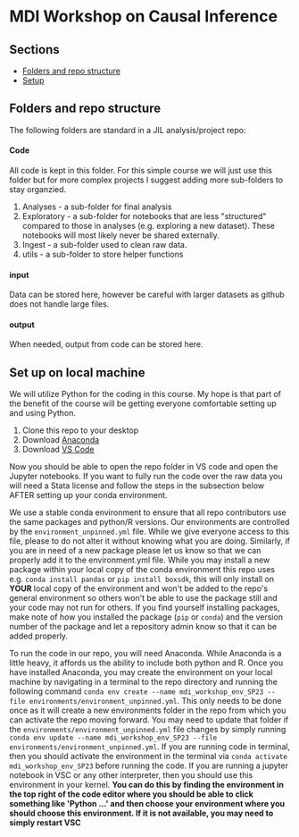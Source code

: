 # MDI Workshop on Causal Inference

## Sections

- [Folders and repo structure](#Folders-and-repo-structure)
- [Setup](#Set-up-on-local-machine)

## Folders and repo structure
The following folders are standard in a JIL analysis/project repo:

#### Code
All code is kept in this folder. For this simple course we will just use this folder but for more complex projects I suggest adding more sub-folders to stay organzied.

1. Analyses - a sub-folder for final analysis
2. Exploratory - a sub-folder for notebooks that are less "structured" compared to those in analyses (e.g. exploring a new dataset). These notebooks will most likely never be shared externally.
3. Ingest - a sub-folder used to clean raw data.
4. utils - a sub-folder to store helper functions

#### input
Data can be stored here, however be careful with larger datasets as github does not handle large files.

#### output
When needed, output from code can be stored here.

## Set up on local machine

We will utilize Python for the coding in this course. My hope is that part of the benefit of the course will be getting everyone comfortable setting up and using Python.

1. Clone this repo to your desktop
2. Download [Anaconda](https://www.anaconda.com/)
3. Download [VS Code](https://code.visualstudio.com/)

Now you should be able to open the repo folder in VS code and open the Jupyter notebooks. If you want to fully run the code over the raw data you will need a Stata license and follow the steps in the subsection below AFTER setting up your conda environment.

We use a stable conda environment to ensure that all repo contributors use the same packages and python/R versions. Our environments are controlled by the `environment_unpinned.yml` file. While we give everyone access to this file, please to do not alter it without knowing what you are doing. Similarly, if you are in need of a new package please let us know so that we can properly add it to the environment.yml file. While you may install a new package within your local copy of the conda environment this repo uses e.g. `conda install pandas` or `pip install boxsdk`, this will only install on __YOUR__ local copy of the environment and won't be added to the repo's general environment so others won't be able to use the package still and your code may not run for others. If you find yourself installing packages, make note of how you installed the package (`pip` or `conda`) and the version number of the package and let a repository admin know so that it can be added properly.

To run the code in our repo, you will need Anaconda. While Anaconda is a little heavy, it affords us the ability to include both python and R. Once you have installed Anaconda, you may create the environment on your local machine by navigating in a terminal to the repo directory and running the following command `conda env create --name mdi_workshop_env_SP23 --file environments/environment_unpinned.yml`. This only needs to be done once as it will create a new environments folder in the repo from which you can activate the repo moving forward. You may need to update that folder if the `environments/environment_unpinned.yml` file changes by simply running `conda env update --name mdi_workshop_env_SP23 --file environments/environment_unpinned.yml`. If you are running code in terminal, then you should activate the environment in the terminal via `conda activate mdi_workshop_env_SP23` before running the code. If you are running a jupyter notebook in VSC or any other interpreter, then you should use this environment in your kernel. **You can do this by finding the environment in the top right of the code editor where you should be able to click something like 'Python ...' and then choose your environment where you should choose this environment. If it is not available, you may need to simply restart VSC**
